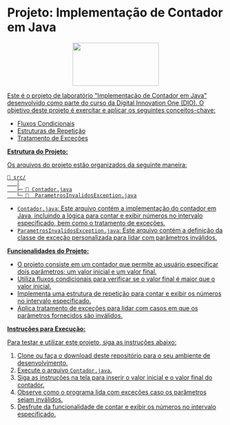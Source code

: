 # Projeto: Implementação de Contador em Java

<p align="center">
<a href="https://web.dio.me/home">
<img  width="200"  height="100"  src="https://hermes.digitalinnovation.one/assets/diome/logo.svg">
</p>

Este é o projeto de laboratório "Implementação de Contador em Java" desenvolvido como parte do curso da Digital Innovation One (DIO). O objetivo deste projeto é exercitar e aplicar os seguintes conceitos-chave:

- Fluxos Condicionais
- Estruturas de Repetição
- Tratamento de Exceções

**Estrutura do Projeto:**

Os arquivos do projeto estão organizados da seguinte maneira:

```
📁 src/
   │
   ├─ 📄 Contador.java
   └─ 📄  ParametrosInvalidosException.java
```


- `Contador.java`: Este arquivo contém a implementação do contador em Java, incluindo a lógica para contar e exibir números no intervalo especificado, bem como o tratamento de exceções.
- `ParametrosInvalidosException.java`: Este arquivo contém a definição da classe de exceção personalizada para lidar com parâmetros inválidos.

**Funcionalidades do Projeto:**

- O projeto consiste em um contador que permite ao usuário especificar dois parâmetros: um valor inicial e um valor final.
- Utiliza fluxos condicionais para verificar se o valor final é maior que o valor inicial.
- Implementa uma estrutura de repetição para contar e exibir os números no intervalo especificado.
- Aplica tratamento de exceções para lidar com casos em que os parâmetros fornecidos são inválidos.

**Instruções para Execução:**

Para testar e utilizar este projeto, siga as instruções abaixo:

1. Clone ou faça o download deste repositório para o seu ambiente de desenvolvimento.
2. Execute o arquivo `Contador.java`.
3. Siga as instruções na tela para inserir o valor inicial e o valor final do contador.
4. Observe como o programa lida com exceções caso os parâmetros sejam inválidos.
5. Desfrute da funcionalidade de contar e exibir os números no intervalo especificado.



